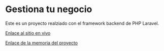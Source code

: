 # Gestiona tu negocio

Este es un proyecto realziado con el framework backend de PHP Laravel.

[Enlace al sitio en vivo](http://gestionatunegocio.org/public)


[Enlace de la memoria del proyecto](memoria/GestionaTuNegocio.md)
 
